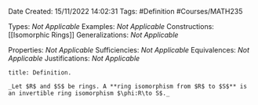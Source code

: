 <div class="topSpace"></div>

Date Created: 15/11/2022 14:02:31
Tags: #Definition #Courses/MATH235

Types: _Not Applicable_
Examples: _Not Applicable_
Constructions: [[Isomorphic Rings]]
Generalizations: _Not Applicable_

Properties: _Not Applicable_
Sufficiencies: _Not Applicable_
Equivalences: _Not Applicable_
Justifications: _Not Applicable_

``` ad-Definition
title: Definition.

_Let $R$ and $S$ be rings. A **ring isomorphism from $R$ to $S$** is an invertible ring isomorphism $\phi:R\to S$._

```
